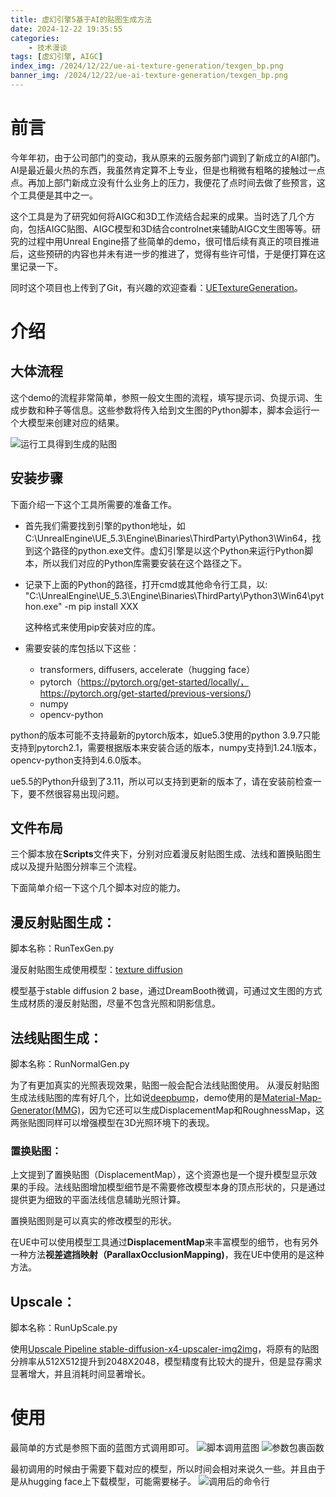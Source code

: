 ```yaml
---
title: 虚幻引擎5基于AI的贴图生成方法
date: 2024-12-22 19:35:55
categories: 
	- 技术漫谈
tags: [虚幻引擎, AIGC]
index_img: /2024/12/22/ue-ai-texture-generation/texgen_bp.png
banner_img: /2024/12/22/ue-ai-texture-generation/texgen_bp.png
---
```


# 前言
今年年初，由于公司部门的变动，我从原来的云服务部门调到了新成立的AI部门。
AI是最近最火热的东西，我虽然肯定算不上专业，但是也稍微有粗略的接触过一点点。再加上部门新成立没有什么业务上的压力，我便花了点时间去做了些预言，这个工具便是其中之一。

这个工具是为了研究如何将AIGC和3D工作流结合起来的成果。当时选了几个方向，包括AIGC贴图、AIGC模型和3D结合controlnet来辅助AIGC文生图等等。研究的过程中用Unreal Engine搭了些简单的demo，很可惜后续有真正的项目推进后，这些预研的内容也并未有进一步的推进了，觉得有些许可惜，于是便打算在这里记录一下。

同时这个项目也上传到了Git，有兴趣的欢迎查看：[UETextureGeneration](https://github.com/ruochenhua/UETextureGeneration)。

# 介绍
## 大体流程
这个demo的流程非常简单，参照一般文生图的流程，填写提示词、负提示词、生成步数和种子等信息。这些参数将传入给到文生图的Python脚本，脚本会运行一个大模型来创建对应的结果。

![运行工具得到生成的贴图](run_texgen.png)

## 安装步骤
下面介绍一下这个工具所需要的准备工作。

  -  首先我们需要找到引擎的python地址，如C:\UnrealEngine\UE_5.3\Engine\Binaries\ThirdParty\Python3\Win64，找到这个路径的python.exe文件。虚幻引擎是以这个Python来运行Python脚本，所以我们对应的Python库需要安装在这个路径之下。
  
  -  记录下上面的Python的路径，打开cmd或其他命令行工具，以:
   "C:\UnrealEngine\UE_5.3\Engine\Binaries\ThirdParty\Python3\Win64\python.exe" -m pip install XXX 
   
        这种格式来使用pip安装对应的库。
    
  -  需要安装的库包括以下这些：
     - transformers, diffusers, accelerate（hugging face）    
     - pytorch（https://pytorch.org/get-started/locally/， https://pytorch.org/get-started/previous-versions/)
     - numpy
     - opencv-python


python的版本可能不支持最新的pytorch版本，如ue5.3使用的python 3.9.7只能支持到pytorch2.1，需要根据版本来安装合适的版本，numpy支持到1.24.1版本，opencv-python支持到4.6.0版本。

ue5.5的Python升级到了3.11，所以可以支持到更新的版本了，请在安装前检查一下，要不然很容易出现问题。

## 文件布局
三个脚本放在**Scripts**文件夹下，分别对应着漫反射贴图生成、法线和置换贴图生成以及提升贴图分辨率三个流程。

下面简单介绍一下这个几个脚本对应的能力。
## 漫反射贴图生成：
脚本名称：RunTexGen.py

漫反射贴图生成使用模型：[texture diffusion](https://huggingface.co/dream-textures/texture-diffusion)

模型基于stable diffusion 2 base，通过DreamBooth微调，可通过文生图的方式生成材质的漫反射贴图，尽量不包含光照和阴影信息。

## 法线贴图生成：
脚本名称：RunNormalGen.py

为了有更加真实的光照表现效果，贴图一般会配合法线贴图使用。
从漫反射贴图生成法线贴图的库有好几个，比如说[deepbump](https://github.com/HugoTini/DeepBump)，demo使用的是[Material-Map-Generator(MMG)](https://github.com/joeyballentine/Material-Map-Generator)，因为它还可以生成DisplacementMap和RoughnessMap，这两张贴图同样可以增强模型在3D光照环境下的表现。

### 置换贴图：
上文提到了置换贴图（DisplacementMap），这个资源也是一个提升模型显示效果的手段。法线贴图增加模型细节是不需要修改模型本身的顶点形状的，只是通过提供更为细致的平面法线信息辅助光照计算。

置换贴图则是可以真实的修改模型的形状。

在UE中可以使用模型工具通过**DisplacementMap**来丰富模型的细节，也有另外一种方法**视差遮挡映射（ParallaxOcclusionMapping)**，我在UE中使用的是这种方法。

## Upscale：
脚本名称：RunUpScale.py

使用[Upscale Pipeline stable-diffusion-x4-upscaler-img2img](https://huggingface.co/radames/stable-diffusion-x4-upscaler-img2img)，将原有的贴图分辨率从512X512提升到2048X2048，模型精度有比较大的提升，但是显存需求显著增大，并且消耗时间显著增长。

# 使用
最简单的方式是参照下面的蓝图方式调用即可。
![脚本调用蓝图](texgen_bp.png)
![参数包裹函数](texgen_bp_macro.png)

最初调用的时候由于需要下载对应的模型，所以时间会相对来说久一些。并且由于是从hugging face上下载模型，可能需要梯子。
![调用后的命令行](texgen_cmd.png)